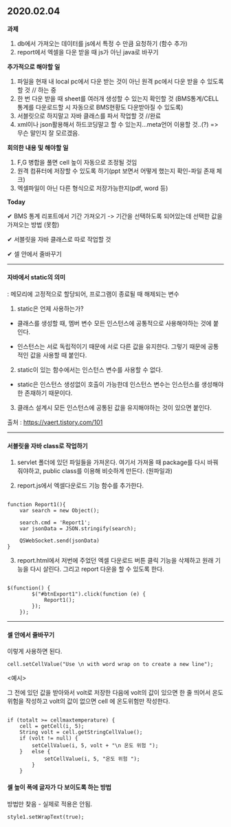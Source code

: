## 2020.02.04

**과제**

1. db에서 가져오는 데이터를 js에서 특정 수 만큼 요청하기 (함수 추가)
2. report에서 엑셀을 다운 받을 때 js가 아닌 java로 바꾸기

**추가적으로 해야할 일**

1. 파일을 현재 내 local pc에서 다운 받는 것이 아닌 원격 pc에서 다운 받을 수 있도록 할 것 // 하는 중
2. 한 번 다운 받을 때 sheet를 여러개 생성할 수 있는지 확인할 것 (BMS통계/CELL통계를 다운로드할 시 자동으로 BMS현황도 다운받아질 수 있도록)
3. 서블릿으로 하지말고 자바 클래스를 파서 작업할 것 //완료
4. xml이나 json활용해서 하드코딩말고 할 수 있는지...meta언어 이용할 것..(?) => 무슨 말인지 잘 모르겠음.

**회의한 내용 및 해야할 일**

1. F,G 병합을 풀면 cell 높이 자동으로 조정될 것임
2. 원격 컴퓨터에 저장할 수 있도록 하기(ppt 보면서 어떻게 했는지 확인-파일 존재 체크)
3. 엑셀파일이 아닌 다른 형식으로 저장가능한지(pdf, word 등)

**Today**

&#10004; BMS 통계 리포트에서 기간 가져오기 -> 기간을 선택하도록 되어있는데 선택한 값을 가져오는 방법 (못함)

&#10004; 서블릿을 자바 클래스로 따로 작업할 것

&#10004; 셀 안에서 줄바꾸기

---

#### 자바에서 static의 의미

: 메모리에 고정적으로 할당되어, 프로그램이 종료될 때 해제되는 변수

1. static은 언제 사용하는가?

- 클래스를 생성할 때, 멤버 변수 모든 인스턴스에 공통적으로 사용해야하는 것에 붙인다.

- 인스턴스는 서로 독립적이기 때문에 서로 다른 값을 유지한다. 그렇기 때문에 공통적인 값을 사용할 때 붙인다.

2. static이 있는 함수에서는 인스턴스 변수를 사용할 수 없다.

- static은 인스턴스 생성없이 호출이 가능한데 인스턴스 변수는 인스턴스를 생성해야한 존재하기 때문이다.

3. 클래스 설계시 모든 인스턴스에 공통된 값을 유지해야하는 것이 있으면 붙인다.

출처 : https://vaert.tistory.com/101

---

#### 서블릿을 자바 class로 작업하기

1. servlet 폴더에 있던 파일들을 가져온다. 여기서 가져올 때 package를 다시 바꿔줘야하고, public class를 이용해 비슷하게 만든다. (원파일과)

2. report.js에서 엑셀다운로드 기능 함수를 추가한다.

```

function Report1(){
    var search = new Object();

    search.cmd = 'Report1';
    var jsonData = JSON.stringify(search);

    QSWebSocket.send(jsonData)
}

```

3. report.html에서 저번에 주었던 엑셀 다운로드 버튼 클릭 기능을 삭제하고 원래 기능을 다시 살린다. 그리고 report 다운을 할 수 있도록 한다.

```

$(function() {
        $("#btnExport1").click(function (e) {
            Report1();
        });
    });

```

---

#### 셀 안에서 줄바꾸기

이렇게 사용하면 된다.

```
cell.setCellValue("Use \n with word wrap on to create a new line");
```

<예시>

그 전에 있던 값을 받아와서 volt로 저장한 다음에
volt의 값이 있으면 한 줄 띄어서 온도위험을 작성하고
volt의 값이 없으면 cell 에 온도위험만 작성한다.

```

if (totalt >= cellmaxtemperature) {
    cell = getCell(i, 5);
    String volt = cell.getStringCellValue();
    if (volt != null) {
        setCellValue(i, 5, volt + "\n 온도 위험 ");
    }   else {
            setCellValue(i, 5, "온도 위험 ");
        }
    }
```

#### 셀 높이 폭에 글자가 다 보이도록 하는 방법

방법만 찾음 - 실제로 적용은 안됨.

```
style1.setWrapText(true);
```
